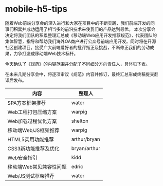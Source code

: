 mobile-h5-tips
=============

随着Web前端分享会的深入进行和大家在项目中的不断实践，我们前端开发的同事们积累并成功运用了相当多的前沿技术来使我们的产品达到最优。 本次分享会决定将我们团队的积累整理汇总成《移动端Web应用开发推荐规范》，代表团队的集体智慧，指导和帮助我们海外OA商户进行公众号前端应用开发。同时将在开源社区创建项目，接受广大前端爱好者的批评指正及挑战，不断修正我们的劳动成果，力争打造成移动端Web技术标杆。

今天确认了《规范》的内容范围并分配了不同细分方向责任人，具体见下表。 

在未来几期分享会中，将逐项审议《规范》内容并修订，最终汇总形成终稿提交翻译后发布。

内容 | 整理人
-----|-----
SPA方案框架推荐 |	water
Web工程打包压缩方案 |	warpig
Web加载过程优化方案 |	shelton
移动端Web/JS框架推荐 |	warpig
HTML5实用功能推荐 |	arthur/bryan
CSS3新功能推荐及优化 |	bryan/arthur
Web安全指引 |	kidd
移动端Web常见兼容性问题 |	edric
Web/JS测试框架推荐 | water
